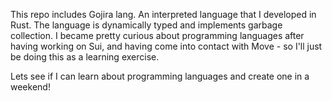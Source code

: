 This repo includes Gojira lang. An interpreted language that I developed in Rust. The language is dynamically typed and implements garbage collection. I became pretty curious about programming languages after having working on Sui, and having come into contact with Move - so I'll just be doing this as a learning exercise.

Lets see if I can learn about programming languages and create one in a weekend!